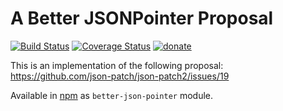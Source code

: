 # A Better JSONPointer Proposal

[![Build Status](https://travis-ci.org/WebReflection/json-pointer.svg?branch=master)](https://travis-ci.org/WebReflection/json-pointer) [![Coverage Status](https://coveralls.io/repos/github/WebReflection/json-pointer/badge.svg?branch=master)](https://coveralls.io/github/WebReflection/json-pointer?branch=master) [![donate](https://img.shields.io/badge/$-donate-ff69b4.svg?maxAge=2592000&style=flat)](https://github.com/WebReflection/donate)

This is an implementation of the following proposal:
https://github.com/json-patch/json-patch2/issues/19

Available in [npm](https://npmjs.org/) as `better-json-pointer` module.